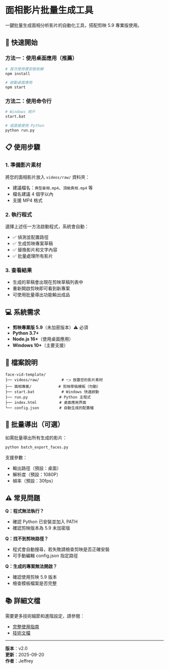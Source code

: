 # 面相影片批量生成工具

一鍵批量生成面相分析影片的自動化工具，搭配剪映 5.9 專業版使用。

## 🚀 快速開始

### 方法一：使用桌面應用（推薦）

```bash
# 首次使用需安裝依賴
npm install

# 啟動桌面應用
npm start
```

### 方法二：使用命令行

```bash
# Windows 用戶
start.bat

# 或直接使用 Python
python run.py
```

## 📋 使用步驟

### 1. 準備影片素材

將您的面相影片放入 `videos/raw/` 資料夾：

- 建議檔名：`典型妾相.mp4`、`頂級貴相.mp4` 等
- 檔名建議 4 個字以內
- 支援 MP4 格式

### 2. 執行程式

選擇上述任一方法啟動程式，系統會自動：

- ✅ 偵測並配置路徑
- ✅ 生成剪映專案草稿
- ✅ 替換影片和文字內容
- ✅ 批量處理所有影片

### 3. 查看結果

- 生成的草稿會出現在剪映草稿列表中
- 重新開啟剪映即可看到新專案
- 可使用批量導出功能輸出成品

## 💻 系統需求

- **剪映專業版 5.9**（未加密版本）⚠️ 必須
- **Python 3.7+**
- **Node.js 16+**（使用桌面應用）
- **Windows 10+**（主要支援）

## 📁 檔案說明

```
face-vid-template/
├── videos/raw/          # 👈 放置您的影片素材
├── 面相專案/            # 剪映草稿模板（勿動）
├── start.bat            # Windows 快速啟動
├── run.py              # Python 主程式
├── index.html          # 桌面應用界面
└── config.json         # 自動生成的配置檔
```

## 🔧 批量導出（可選）

如需批量導出所有生成的影片：

```bash
python batch_export_faces.py
```

支援參數：

- 輸出路徑（預設：桌面）
- 解析度（預設：1080P）
- 幀率（預設：30fps）

## ⚠️ 常見問題

**Q：程式無法執行？**

- 確認 Python 已安裝並加入 PATH
- 確認剪映版本為 5.9 未加密版

**Q：找不到剪映路徑？**

- 程式會自動搜尋，若失敗請檢查剪映是否正確安裝
- 可手動編輯 config.json 指定路徑

**Q：生成的專案無法開啟？**

- 確認使用剪映 5.9 版本
- 檢查模板檔案是否完整

## 📚 詳細文檔

需要更多技術細節和進階設定，請參閱：

- [完整使用指南](guide.md)
- [技術文檔](docs/technical.md)

---

**版本**：v2.0  
**更新**：2025-09-20  
**作者**：Jeffrey
